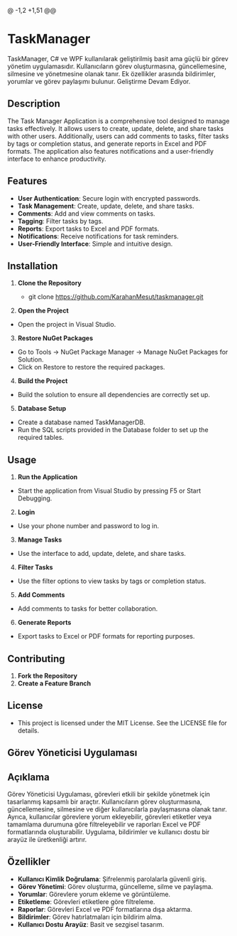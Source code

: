 @ -1,2 +1,51 @@
# TaskManager
TaskManager, C# ve WPF kullanılarak geliştirilmiş basit ama güçlü bir görev yönetim uygulamasıdır. Kullanıcıların görev oluşturmasına, güncellemesine, silmesine ve yönetmesine olanak tanır. Ek özellikler arasında bildirimler, yorumlar ve görev paylaşımı bulunur. Geliştirme Devam Ediyor.
## Description

The Task Manager Application is a comprehensive tool designed to manage tasks effectively. It allows users to create, update, delete, and share tasks with other users. Additionally, users can add comments to tasks, filter tasks by tags or completion status, and generate reports in Excel and PDF formats. The application also features notifications and a user-friendly interface to enhance productivity.

## Features

- **User Authentication**: Secure login with encrypted passwords.
- **Task Management**: Create, update, delete, and share tasks.
- **Comments**: Add and view comments on tasks.
- **Tagging**: Filter tasks by tags.
- **Reports**: Export tasks to Excel and PDF formats.
- **Notifications**: Receive notifications for task reminders.
- **User-Friendly Interface**: Simple and intuitive design.

## Installation

1. **Clone the Repository**
   - git clone https://github.com/KarahanMesut/taskmanager.git

2. **Open the Project**
- Open the project in Visual Studio.
3. **Restore NuGet Packages**
- Go to Tools -> NuGet Package Manager -> Manage NuGet Packages for Solution.
- Click on Restore to restore the required packages.
4. **Build the Project**
- Build the solution to ensure all dependencies are correctly set up.
5. **Database Setup**
- Create a database named TaskManagerDB.
- Run the SQL scripts provided in the Database folder to set up the required tables.   


## Usage

1. **Run the Application**
- Start the application from Visual Studio by pressing F5 or Start Debugging.
2. **Login**
- Use your phone number and password to log in.
3. **Manage Tasks**
- Use the interface to add, update, delete, and share tasks.
4. **Filter Tasks**
- Use the filter options to view tasks by tags or completion status.
5. **Add Comments**
- Add comments to tasks for better collaboration.
6. **Generate Reports**
- Export tasks to Excel or PDF formats for reporting purposes.


## Contributing

1. **Fork the Repository**
2. **Create a Feature Branch**

## License
- This project is licensed under the MIT License. See the LICENSE file for details.

## Görev Yöneticisi Uygulaması
## Açıklama

Görev Yöneticisi Uygulaması, görevleri etkili bir şekilde yönetmek için tasarlanmış kapsamlı bir araçtır. Kullanıcıların görev oluşturmasına, güncellemesine, silmesine ve diğer kullanıcılarla paylaşmasına olanak tanır. Ayrıca, kullanıcılar görevlere yorum ekleyebilir, görevleri etiketler veya tamamlama durumuna göre filtreleyebilir ve raporları Excel ve PDF formatlarında oluşturabilir. Uygulama, bildirimler ve kullanıcı dostu bir arayüz ile üretkenliği artırır.


## Özellikler
- **Kullanıcı Kimlik Doğrulama**: Şifrelenmiş parolalarla güvenli giriş.
- **Görev Yönetimi**: Görev oluşturma, güncelleme, silme ve paylaşma.
- **Yorumlar**: Görevlere yorum ekleme ve görüntüleme.
- **Etiketleme**: Görevleri etiketlere göre filtreleme.
- **Raporlar**: Görevleri Excel ve PDF formatlarına dışa aktarma.
- **Bildirimler**: Görev hatırlatmaları için bildirim alma.
- **Kullanıcı Dostu Arayüz**: Basit ve sezgisel tasarım.
